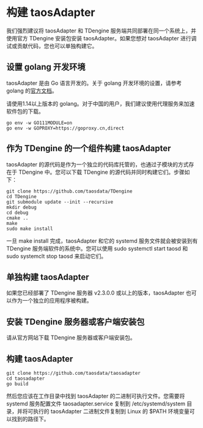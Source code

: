
# 构建 taosAdapter

我们强烈建议将 taosAdapter 和 TDengine 服务端共同部署在同一个系统上，并使用官方 TDengine 安装包安装 taosAdapter。如果您想对 taosAdapter 进行调试或贡献代码，您也可以单独构建它。

## 设置 golang 开发环境

taosAdapter 是由 Go 语言开发的。关于 golang 开发环境的设置，请参考 golang 的[官方文档](https://go.dev/learn/)。

请使用1.14以上版本的 golang。对于中国的用户，我们建议使用代理服务来加速软件包的下载。
```
go env -w GO111MODULE=on
go env -w GOPROXY=https://goproxy.cn,direct
```

## 作为 TDengine 的一个组件构建 taosAdapter
taosAdapter 的源代码是作为一个独立的代码库托管的，也通过子模块的方式存在于 TDengine 中。您可以下载 TDengine 的源代码并同时构建它们。步骤如下：
```
git clone https://github.com/taosdata/TDengine
cd TDengine
git submodule update --init --recursive
mkdir debug
cd debug
cmake ..
make
sudo make install
```

一旦 make install 完成，taosAdapter 和它的 systemd 服务文件就会被安装到有 TDengine 服务端软件的系统中。您可以使用 sudo systemctl start taosd 和 sudo systemclt stop taosd 来启动它们。

##  单独构建 taosAdapter
如果您已经部署了 TDengine 服务器 v2.3.0.0 或以上的版本，taosAdapter 也可以作为一个独立的应用程序被构建。

## 安装 TDengine 服务器或客户端安装包
请从官方网站下载 TDengine 服务器或客户端安装包。

## 构建 taosAdapter
```
git clone https://github.com/taosdata/taosadapter
cd taosadapter
go build
```

然后您应该在工作目录中找到 taosAdapter 的二进制可执行文件。您需要将 systemd 服务配置文件 taosadapter.service 复制到 /etc/systemd/system 目录，并将可执行的 taosAdapter 二进制文件复制到 Linux 的 $PATH 环境变量可以找到的路径下。

